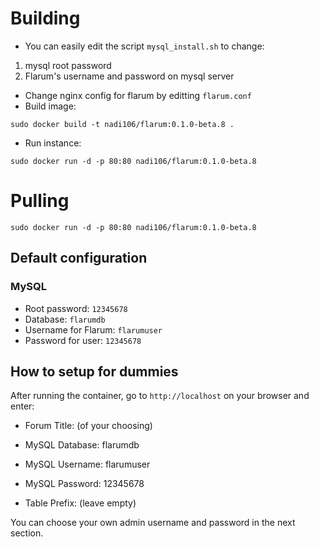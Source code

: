 # Building
- You can easily edit the script `mysql_install.sh` to change:
1. mysql root password
2. Flarum's username and password on mysql server

- Change nginx config for flarum by editting `flarum.conf`
- Build image:

`sudo docker build -t nadi106/flarum:0.1.0-beta.8 . `

- Run instance:

`sudo docker run -d -p 80:80 nadi106/flarum:0.1.0-beta.8`

# Pulling

`sudo docker run -d -p 80:80 nadi106/flarum:0.1.0-beta.8`

## Default configuration

### MySQL
- Root password: `12345678`
- Database: `flarumdb`
- Username for Flarum: `flarumuser`
- Password for user: `12345678`

## How to setup for dummies
After running the container, go to `http://localhost` on your browser and enter:
- Forum Title: (of your choosing)
    
- MySQL Database: flarumdb
- MySQL Username: flarumuser
- MySQL Password: 12345678
- Table Prefix: (leave empty)

You can choose your own admin username and password in the next section.


